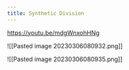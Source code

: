```yaml
---
title: Synthetic Division
---
```

https://youtu.be/mdgWnxohHNg

![[Pasted image 20230306080932.png]]

![[Pasted image 20230306080935.png]]

